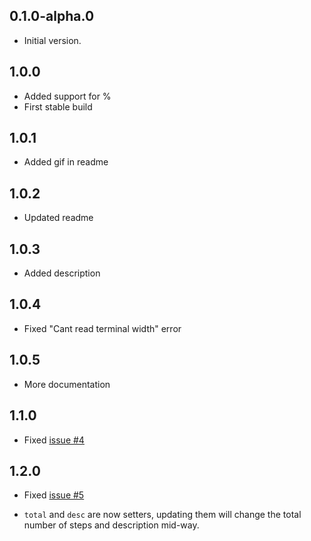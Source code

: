 ## 0.1.0-alpha.0

- Initial version.

## 1.0.0

- Added support for %
- First stable build

## 1.0.1

- Added gif in readme

## 1.0.2

- Updated readme

## 1.0.3

- Added description

## 1.0.4

- Fixed "Cant read terminal width" error

## 1.0.5

- More documentation

## 1.1.0

- Fixed [issue #4](https://github.com/RohitEdathil/ConsoleBars/issues/4)

## 1.2.0

- Fixed [issue #5](https://github.com/RohitEdathil/ConsoleBars/issues/5)

- `total` and `desc` are now setters, updating them will change the total number of steps and description mid-way.
